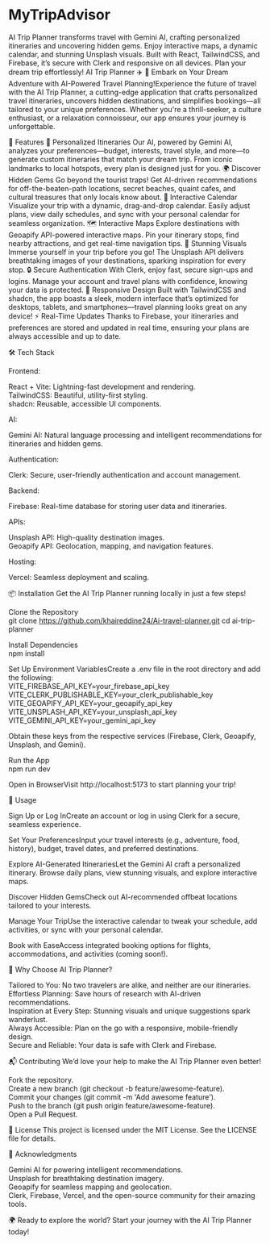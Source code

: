 # MyTripAdvisor
AI Trip Planner transforms travel with Gemini AI, crafting personalized itineraries and uncovering hidden gems. Enjoy interactive maps, a dynamic calendar, and stunning Unsplash visuals. Built with React, TailwindCSS, and Firebase, it’s secure with Clerk and responsive on all devices. Plan your dream trip effortlessly!
AI Trip Planner ✈️
🌟 Embark on Your Dream Adventure with AI-Powered Travel Planning!Experience the future of travel with the AI Trip Planner, a cutting-edge application that crafts personalized travel itineraries, uncovers hidden destinations, and simplifies bookings—all tailored to your unique preferences. Whether you're a thrill-seeker, a culture enthusiast, or a relaxation connoisseur, our app ensures your journey is unforgettable.

🚀 Features
🧭 Personalized Itineraries
Our AI, powered by Gemini AI, analyzes your preferences—budget, interests, travel style, and more—to generate custom itineraries that match your dream trip. From iconic landmarks to local hotspots, every plan is designed just for you.
🌍 Discover Hidden Gems
Go beyond the tourist traps! Get AI-driven recommendations for off-the-beaten-path locations, secret beaches, quaint cafes, and cultural treasures that only locals know about.
📅 Interactive Calendar
Visualize your trip with a dynamic, drag-and-drop calendar. Easily adjust plans, view daily schedules, and sync with your personal calendar for seamless organization.
🗺️ Interactive Maps
Explore destinations with Geoapify API-powered interactive maps. Pin your itinerary stops, find nearby attractions, and get real-time navigation tips.
📸 Stunning Visuals
Immerse yourself in your trip before you go! The Unsplash API delivers breathtaking images of your destinations, sparking inspiration for every stop.
🔒 Secure Authentication
With Clerk, enjoy fast, secure sign-ups and logins. Manage your account and travel plans with confidence, knowing your data is protected.
🎨 Responsive Design
Built with TailwindCSS and shadcn, the app boasts a sleek, modern interface that’s optimized for desktops, tablets, and smartphones—travel planning looks great on any device!
⚡ Real-Time Updates
Thanks to Firebase, your itineraries and preferences are stored and updated in real time, ensuring your plans are always accessible and up to date.

🛠️ Tech Stack

Frontend:  

React + Vite: Lightning-fast development and rendering.  
TailwindCSS: Beautiful, utility-first styling.  
shadcn: Reusable, accessible UI components.


AI:  

Gemini AI: Natural language processing and intelligent recommendations for itineraries and hidden gems.


Authentication:  

Clerk: Secure, user-friendly authentication and account management.


Backend:  

Firebase: Real-time database for storing user data and itineraries.


APIs:  

Unsplash API: High-quality destination images.  
Geoapify API: Geolocation, mapping, and navigation features.


Hosting:  

Vercel: Seamless deployment and scaling.




📦 Installation
Get the AI Trip Planner running locally in just a few steps!

Clone the Repository  
git clone https://github.com/khaireddine24/Ai-travel-planner.git
cd ai-trip-planner


Install Dependencies  
npm install


Set Up Environment VariablesCreate a .env file in the root directory and add the following:  
VITE_FIREBASE_API_KEY=your_firebase_api_key
VITE_CLERK_PUBLISHABLE_KEY=your_clerk_publishable_key
VITE_GEOAPIFY_API_KEY=your_geoapify_api_key
VITE_UNSPLASH_API_KEY=your_unsplash_api_key
VITE_GEMINI_API_KEY=your_gemini_api_key

Obtain these keys from the respective services (Firebase, Clerk, Geoapify, Unsplash, and Gemini).

Run the App  
npm run dev


Open in BrowserVisit http://localhost:5173 to start planning your trip!



🎯 Usage

Sign Up or Log InCreate an account or log in using Clerk for a secure, seamless experience.

Set Your PreferencesInput your travel interests (e.g., adventure, food, history), budget, travel dates, and preferred destinations.

Explore AI-Generated ItinerariesLet the Gemini AI craft a personalized itinerary. Browse daily plans, view stunning visuals, and explore interactive maps.

Discover Hidden GemsCheck out AI-recommended offbeat locations tailored to your interests.

Manage Your TripUse the interactive calendar to tweak your schedule, add activities, or sync with your personal calendar.

Book with EaseAccess integrated booking options for flights, accommodations, and activities (coming soon!).



🌟 Why Choose AI Trip Planner?

Tailored to You: No two travelers are alike, and neither are our itineraries.  
Effortless Planning: Save hours of research with AI-driven recommendations.  
Inspiration at Every Step: Stunning visuals and unique suggestions spark wanderlust.  
Always Accessible: Plan on the go with a responsive, mobile-friendly design.  
Secure and Reliable: Your data is safe with Clerk and Firebase.


📬 Contributing
We’d love your help to make the AI Trip Planner even better!  

Fork the repository.  
Create a new branch (git checkout -b feature/awesome-feature).  
Commit your changes (git commit -m 'Add awesome feature').  
Push to the branch (git push origin feature/awesome-feature).  
Open a Pull Request.


📝 License
This project is licensed under the MIT License. See the LICENSE file for details.

🙌 Acknowledgments

Gemini AI for powering intelligent recommendations.  
Unsplash for breathtaking destination imagery.  
Geoapify for seamless mapping and geolocation.  
Clerk, Firebase, Vercel, and the open-source community for their amazing tools.


🌍 Ready to explore the world? Start your journey with the AI Trip Planner today!

